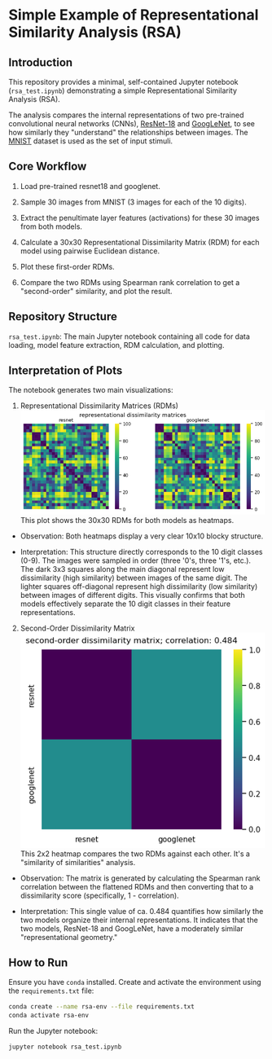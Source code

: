# Simple Example of Representational Similarity Analysis (RSA)

## Introduction

This repository provides a minimal, self-contained Jupyter notebook (`rsa_test.ipynb`) demonstrating a simple Representational Similarity Analysis (RSA).

The analysis compares the internal representations of two pre-trained convolutional neural networks (CNNs), [ResNet-18](https://en.wikipedia.org/wiki/Residual_neural_network) and [GoogLeNet](https://en.wikipedia.org/wiki/Inception_(deep_learning_architecture)#Inception_v1), to see how similarly they "understand" the relationships between images. The [MNIST](https://en.wikipedia.org/wiki/MNIST_database) dataset is used as the set of input stimuli.

## Core Workflow

1. Load pre-trained resnet18 and googlenet.

2. Sample 30 images from MNIST (3 images for each of the 10 digits).

3. Extract the penultimate layer features (activations) for these 30 images from both models.

4. Calculate a 30x30 Representational Dissimilarity Matrix (RDM) for each model using pairwise Euclidean distance.

5. Plot these first-order RDMs.

6. Compare the two RDMs using Spearman rank correlation to get a "second-order" similarity, and plot the result.

## Repository Structure

`rsa_test.ipynb`: The main Jupyter notebook containing all code for data loading, model feature extraction, RDM calculation, and plotting.

## Interpretation of Plots

The notebook generates two main visualizations:

1. Representational Dissimilarity Matrices (RDMs)
![Text](rdms.png)
This plot shows the 30x30 RDMs for both models as heatmaps.

- Observation: Both heatmaps display a very clear 10x10 blocky structure.

- Interpretation: This structure directly corresponds to the 10 digit classes (0-9). The images were sampled in order (three '0's, three '1's, etc.). The dark 3x3 squares along the main diagonal represent low dissimilarity (high similarity) between images of the same digit. The lighter squares off-diagonal represent high dissimilarity (low similarity) between images of different digits. This visually confirms that both models effectively separate the 10 digit classes in their feature representations.

2. Second-Order Dissimilarity Matrix
![Text](second_order_plot.png)
This 2x2 heatmap compares the two RDMs against each other. It's a "similarity of similarities" analysis.

- Observation: The matrix is generated by calculating the Spearman rank correlation between the flattened RDMs and then converting that to a dissimilarity score (specifically, 1 - correlation).

- Interpretation: This single value of ca. 0.484 quantifies how similarly the two models organize their internal representations. It indicates that the two models, ResNet-18 and GoogLeNet, have a moderately similar "representational geometry."

## How to Run

Ensure you have `conda` installed. Create and activate the environment using the `requirements.txt` file:

``` bash
conda create --name rsa-env --file requirements.txt
conda activate rsa-env
```
Run the Jupyter notebook:

```bash
jupyter notebook rsa_test.ipynb
```
